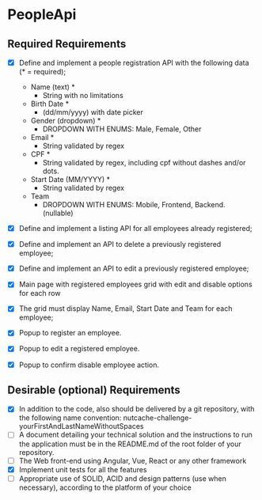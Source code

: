 # PeopleApi
## Required Requirements
- [x] Define and implement a people registration API with the following data (* = required);
  - Name (text) * 
    - String with no limitations
  - Birth Date * 
    - (dd/mm/yyyy) with date picker
  - Gender (dropdown) * 
    - DROPDOWN WITH ENUMS: Male, Female, Other
  - Email *
    - String validated by regex
  - CPF *
    - String validated by regex, including cpf without dashes and/or dots. 
  - Start Date (MM/YYYY) * 
    - String validated by regex
  - Team 
    - DROPDOWN WITH ENUMS: Mobile, Frontend, Backend. (nullable)
- [x] Define and implement a listing API for all employees already registered; 
- [x] Define and implement an API to delete a previously registered employee; 
- [x] Define and implement an API to edit a previously registered employee; 
- [x] Main page with registered employees grid with edit and disable options for each row 
- [x] The grid must display Name, Email, Start Date and Team for each employee; 
- [x] Popup to register an employee. 
- [x] Popup to edit a registered employee. 
- [x] Popup to confirm disable employee action.



## Desirable (optional) Requirements
- [x] In addition to the code, also should be delivered by a git repository, with the following 
name convention: nutcache-challenge-yourFirstAndLastNameWithoutSpaces 
- [ ] A document detailing your technical solution and the instructions to run the 
application must be in the README.md of the root folder of your repository. 
- [ ] The Web front-end using Angular, Vue, React or any other framework 
- [x] Implement unit tests for all the features 
- [ ] Appropriate use of SOLID, ACID and design patterns (use when necessary), according to 
the platform of your choice
